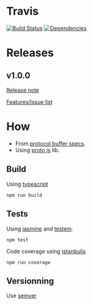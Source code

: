 # Travis

[![Build Status](https://travis-ci.org/fairway-digital/shaft.svg?branch=master)](https://travis-ci.org/fairway-digital/shaft)
[![Dependencies](https://david-dm.org/fairway-digital/shaft.svg)](https://david-dm.org/fairway-digital/shaft)

# Releases

## v1.0.0

[Release note](https://github.com/fairway-digital/shaft/wiki/v1.0.0)

[Features/Issue list](https://github.com/fairway-digital/shaft/issues?q=is%3Aissue+milestone%3Av1.0.0+is%3Aclosed)

# How

  * From [protocol buffer specs](https://developers.google.com/protocol-buffers/).
  * Using [proto js](http://dcode.io/protobuf.js/) lib.

  ## Build

  Using [typescript](https://www.typescriptlang.org/)

  ```npm run build```

  ## Tests

  Using [jasmine](https://jasmine.github.io/)
  and [testem](https://github.com/testem/testem).

  ``` npm test ```

  Code coverage using [istanbuljs](https://github.com/gotwarlost/istanbul)

  ``` npm run coverage ```
  
  ## Versionning
  
  Use [semver](http://semver.org/)

